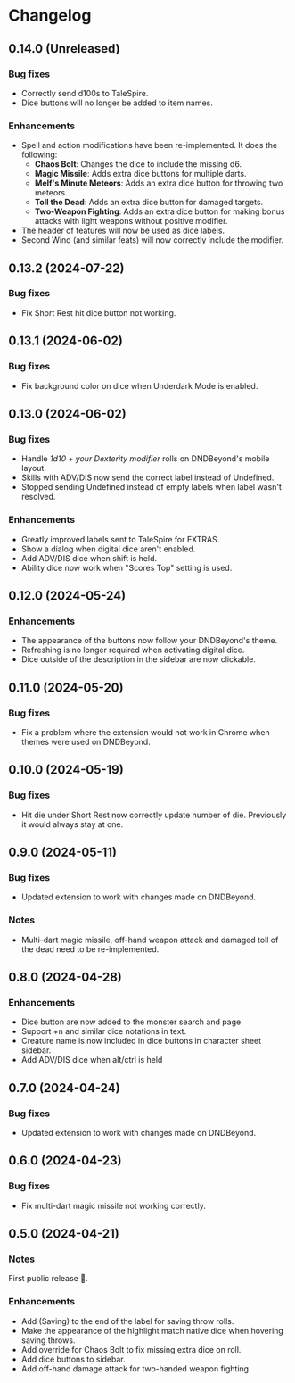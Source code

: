 # Changelog

## 0.14.0 (Unreleased)

### Bug fixes

 * Correctly send d100s to TaleSpire.
 * Dice buttons will no longer be added to item names.

### Enhancements

 * Spell and action modifications have been re-implemented. It does the following:
   - **Chaos Bolt**: Changes the dice to include the missing d6.
   - **Magic Missile**: Adds extra dice buttons for multiple darts.
   - **Melf's Minute Meteors**: Adds an extra dice button for throwing two meteors.
   - **Toll the Dead**: Adds an extra dice button for damaged targets.
   - **Two-Weapon Fighting**: Adds an extra dice button for making bonus attacks with light weapons without positive modifier.
 * The header of features will now be used as dice labels.
 * Second Wind (and similar feats) will now correctly include the modifier.

## 0.13.2 (2024-07-22)

### Bug fixes

 * Fix Short Rest hit dice button not working.

## 0.13.1 (2024-06-02)

### Bug fixes

 * Fix background color on dice when Underdark Mode is enabled.

## 0.13.0 (2024-06-02)

### Bug fixes

 * Handle *1d10 + your Dexterity modifier* rolls on DNDBeyond's mobile layout.
 * Skills with ADV/DIS now send the correct label instead of Undefined.
 * Stopped sending Undefined instead of empty labels when label wasn't resolved.

### Enhancements

 * Greatly improved labels sent to TaleSpire for EXTRAS.
 * Show a dialog when digital dice aren't enabled.
 * Add ADV/DIS dice when shift is held.
 * Ability dice now work when "Scores Top" setting is used.

## 0.12.0 (2024-05-24)

### Enhancements

 * The appearance of the buttons now follow your DNDBeyond's theme.
 * Refreshing is no longer required when activating digital dice.
 * Dice outside of the description in the sidebar are now clickable.

## 0.11.0 (2024-05-20)

### Bug fixes

 * Fix a problem where the extension would not work in Chrome when themes were used on DNDBeyond.

## 0.10.0 (2024-05-19)

### Bug fixes

 * Hit die under Short Rest now correctly update number of die. Previously it would always stay at one.

## 0.9.0 (2024-05-11)

### Bug fixes

 * Updated extension to work with changes made on DNDBeyond.

### Notes

 * Multi-dart magic missile, off-hand weapon attack and damaged toll of the dead need to be re-implemented.

## 0.8.0 (2024-04-28)

### Enhancements

 * Dice button are now added to the monster search and page.
 * Support +n and similar dice notations in text.
 * Creature name is now included in dice buttons in character sheet sidebar.
 * Add ADV/DIS dice when alt/ctrl is held

## 0.7.0 (2024-04-24)

### Bug fixes

 * Updated extension to work with changes made on DNDBeyond.

## 0.6.0 (2024-04-23)

### Bug fixes

 * Fix multi-dart magic missile not working correctly.

## 0.5.0 (2024-04-21)

### Notes

First public release 🎉.

### Enhancements

 * Add (Saving) to the end of the label for saving throw rolls.
 * Make the appearance of the highlight match native dice when hovering saving throws.
 * Add override for Chaos Bolt to fix missing extra dice on roll.
 * Add dice buttons to sidebar.
 * Add off-hand damage attack for two-handed weapon fighting.
